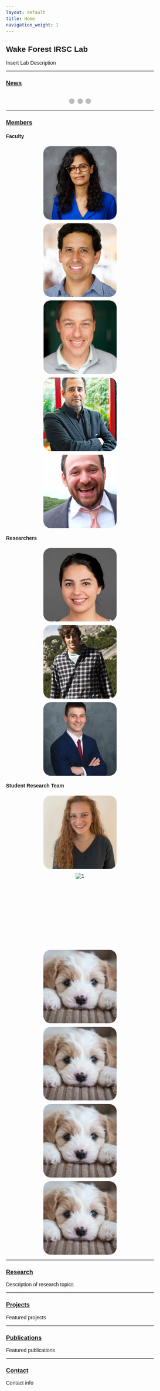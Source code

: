 ```yaml
---
layout: default
title: Home
navigation_weight: 1
---
```


## Wake Forest IRSC Lab

Insert Lab Description


-------------------------
### [News](news.md)

<!--- Begin News Feed Slideshow --->
<style>
* {box-sizing: border-box}
body {font-family: Verdana, sans-serif; margin:0}
.mySlides {display: none}
img {vertical-align: middle;}

/* Slideshow container */
.slideshow-container {
  max-width: 1000px;
  position: relative;
  margin: auto;
}

/* Next & previous buttons */
.prev, .next {
  cursor: pointer;
  position: absolute;
  top: 50%;
  width: auto;
  padding: 16px;
  margin-top: -22px;
  color: white;
  font-weight: bold;
  font-size: 18px;
  transition: 0.6s ease;
  border-radius: 0 3px 3px 0;
  user-select: none;
}

/* Position the "next button" to the right */
.next {
  right: 0;
  border-radius: 3px 0 0 3px;
}

/* On hover, add a black background color with a little bit see-through */
.prev:hover, .next:hover {
  background-color: rgba(0,0,0,0.8);
}

/* Caption text */
.text {
  color: #f2f2f2;
  font-size: 15px;
  padding: 8px 12px;
  position: absolute;
  bottom: 8px;
  width: 100%;
  text-align: center;
}

/* Number text (1/3 etc) */
.numbertext {
  color: #f2f2f2;
  font-size: 12px;
  padding: 8px 12px;
  position: absolute;
  top: 0;
}

/* The dots/bullets/indicators */
.dot {
  cursor: pointer;
  height: 15px;
  width: 15px;
  margin: 0 2px;
  background-color: #bbb;
  border-radius: 50%;
  display: inline-block;
  transition: background-color 0.6s ease;
}

.active, .dot:hover {
  background-color: #717171;
}

/* Fading animation */
.fade {
  -webkit-animation-name: fade;
  -webkit-animation-duration: 1.5s;
  animation-name: fade;
  animation-duration: 1.5s;
}

@-webkit-keyframes fade {
  from {opacity: .4} 
  to {opacity: 1}
}

@keyframes fade {
  from {opacity: .4} 
  to {opacity: 1}
}

/* On smaller screens, decrease text size */
@media only screen and (max-width: 300px) {
  .prev, .next,.text {font-size: 11px}
}
</style>

<div class="slideshow-container">

<div class="mySlides fade">
  <div class="numbertext">1 / 3</div>
  <img src="media/test_puppy.jpg" style="width:100%">
  <div class="text">Caption Text</div>
</div>

<div class="mySlides fade">
  <div class="numbertext">2 / 3</div>
  <img src="media/test_puppy.jpg" style="width:100%">
  <div class="text">Caption Two</div>
</div>

<div class="mySlides fade">
  <div class="numbertext">3 / 3</div>
  <img src="media/test_puppy.jpg" style="width:100%">
  <div class="text">Caption Three</div>
</div>

<a class="prev" onclick="plusSlides(-1)">&#10094;</a>
<a class="next" onclick="plusSlides(1)">&#10095;</a>

</div>
<br>

<div style="text-align:center">
  <span class="dot" onclick="currentSlide(1)"></span> 
  <span class="dot" onclick="currentSlide(2)"></span> 
  <span class="dot" onclick="currentSlide(3)"></span> 
</div>

<script>
var slideIndex = 1;
showSlides(slideIndex);

function plusSlides(n) {
  showSlides(slideIndex += n);
}

function currentSlide(n) {
  showSlides(slideIndex = n);
}

function showSlides(n) {
  var i;
  var slides = document.getElementsByClassName("mySlides");
  var dots = document.getElementsByClassName("dot");
  if (n > slides.length) {slideIndex = 1}    
  if (n < 1) {slideIndex = slides.length}
  for (i = 0; i < slides.length; i++) {
      slides[i].style.display = "none";  
  }
  for (i = 0; i < dots.length; i++) {
      dots[i].className = dots[i].className.replace(" active", "");
  }
  slides[slideIndex-1].style.display = "block";  
  dots[slideIndex-1].className += " active";
}
</script>
<!--- End News Feed Slideshow --->

-------------------------
### [Members](members.md)
#### Faculty
<!-- Might consider changing Faculty section to carousel or some other format over table -->
<div class="member-table">
    <div class="flip-card">
        <div class="flip-card-inner">
            <div class="flip-card-front">
                <img class="member-img" src="/media/members/Alqahtani.png" alt="1" width = 200px height = 200px >
            </div>
        <div class="flip-card-back">
            <h2><a href="/members/sarra_alqahtani">Sarra Alqahtani</a></h2>
            <p>Assistant Professor</p>
            <p>Department of Computer Science</p>
            <p>Wake Forest University</p>
            </div>
        </div>
    </div>
    <div class="flip-card">
        <div class="flip-card-inner">
            <div class="flip-card-front">
                <img class="member-img" src="/media/members/Paul2.jpg" alt="1" width = 200px height = 200px >
            </div>
        <div class="flip-card-back">
            <h2><a href="/members/paul_pauca">Paúl Pauca</a></h2>
            <p>Professor</p>
            <p>Department of Computer Science</p>
            <p>Wake Forest University</p>
            </div>
        </div>
    </div>
    <div class="flip-card">
        <div class="flip-card-inner">
            <div class="flip-card-front">
                <img class="member-img" src="/media/members/silman.jpg" alt="1" width = 200px height = 200px >
            </div>
        <div class="flip-card-back">
            <h2><a href="/members/miles_silman">Miles Silman</a></h2>
            <p>Professor</p>
            <p>Department of Biology</p>
            <p>Wake Forest University</p>
            </div>
        </div>
    </div>
    <div class="flip-card">
        <div class="flip-card-inner">
            <div class="flip-card-front">
                <img class="member-img" src="/media/members/Luis.jpg" alt="1" width = 200px height = 200px >
            </div>
        <div class="flip-card-back">
            <h2><a href="/members/luis_fernandez">Luis E. Fernandez</a></h2>
            <p>Executive Director</p>
            <p>Amazonian Scientific Innovation</p>
            <p>Wake Forest University</p>
            </div>
        </div>
    </div>
    <div class="flip-card">
        <div class="flip-card-inner">
            <div class="flip-card-front">
                <img class="member-img" src="/media/members/david_lutz.jpg" alt="1" width = 200px height = 200px >
            </div>
        <div class="flip-card-back">
            <h2><a href="/members/david_lutz">David A. Lutz</a></h2>
            <p>Research Assistant Professor</p>
            <p>Department of Environmental Studies</p>
            <p>Dartmouth College</p>
            </div>
        </div>
    </div>       
</div>

#### Researchers
<div class="member-table">
    <div class="flip-card">
        <div class="flip-card-inner">
            <div class="flip-card-front">
                <img class="member-img" src="/media/members/Seda-Camalan.jpg" alt="1" width = 200px height = 200px >
            </div>
        <div class="flip-card-back">
            <h2><a href="/members/seda_camalan">Seda Camalan</a></h2>
            <p>Postdoctoral Fellow</p>
            <p>Department of Computer Science</p>
            <p>Wake Forest University</p>
            </div>
        </div>
    </div>
    <div class="flip-card">
        <div class="flip-card-inner">
            <div class="flip-card-front">
                <img class="member-img" src="/media/members/evan new.jpg" alt="1" width = 200px height = 200px >
            </div>
        <div class="flip-card-back">
            <h2><a href="/members/evan_dethier">Evan Dethier</a></h2>
            <p>Postdoctoral Fellow</p>
            <p>Department of Earth Sciences</p>
            <p>Dartmouth College</p>
            </div>
        </div>
    </div>
    <div class="flip-card">
        <div class="flip-card-inner">
            <div class="flip-card-front">
                <img class="member-img" src="/media/members/robert_langefeld.jpg" alt="1" width = 200px height = 200px >
            </div>
        <div class="flip-card-back">
            <h2><a href="/members/robert_langefeld">Robert Langefeld</a></h2>
            <p>Researcher</p>
            <p>Departments of Mathematics and Computer Science</p>
            <p>Wake Forest University</p>
            </div>
        </div>
    </div>
</div>

#### Student Research Team
<div class="member-table">
    <div class="flip-card">
        <div class="flip-card-inner">
            <div class="flip-card-front">
                <img class="member-img" src="/media/members/adelina_sederman.jpg" alt="1" width = 200px height = 200px >
            </div>
        <div class="flip-card-back">
            <h2><a href="/members/adelina_sederman">Adelina Sederman</a></h2>
            <p>Undergraduate Research Assistant</p>
            <p>Department of Engineering Sciences and Environmental Sciences</p>
            <p>Dartmouth College</p>
            </div>
        </div>
    </div>
    <div class="flip-card">
        <div class="flip-card-inner">
            <div class="flip-card-front">
                <img class="member-img" src="/media/media/isaias_bahena.jpg" alt="1" width = 200px height = 200px >
            </div>
        <div class="flip-card-back">
            <h2><a href="/members/isaias_bahena">Isaias Bahena</a></h2>
            <p>Undergraduate Research Assistant</p>
            <p>Department of Computer Science</p>
            <p>Wake Forest University</p>
            </div>
        </div>
    </div>
    <div class="flip-card">
        <div class="flip-card-inner">
            <div class="flip-card-front">
                <img class="member-img" src="/media/test_puppy.jpg" alt="1" width = 200px height = 200px >
            </div>
        <div class="flip-card-back">
            <h1>John Doe</h1>
            <p>Architect & Engineer</p>
            <p>We love that guy</p>
            </div>
        </div>
    </div>
    <div class="flip-card">
        <div class="flip-card-inner">
            <div class="flip-card-front">
                <img class="member-img" src="/media/test_puppy.jpg" alt="1" width = 200px height = 200px >
            </div>
        <div class="flip-card-back">
            <h1>John Doe</h1>
            <p>Architect & Engineer</p>
            <p>We love that guy</p>
            </div>
        </div>
    </div>
    <div class="flip-card">
        <div class="flip-card-inner">
            <div class="flip-card-front">
                <img class="member-img" src="/media/test_puppy.jpg" alt="1" width = 200px height = 200px >
            </div>
        <div class="flip-card-back">
            <h1>John Doe</h1>
            <p>Architect & Engineer</p>
            <p>We love that guy</p>
            </div>
        </div>
    </div>
    <div class="flip-card">
        <div class="flip-card-inner">
            <div class="flip-card-front">
                <img class="member-img" src="/media/test_puppy.jpg" alt="1" width = 200px height = 200px >
            </div>
        <div class="flip-card-back">
            <h1>John Doe</h1>
            <p>Architect & Engineer</p>
            <p>We love that guy</p>
            </div>
        </div>
    </div>        
</div>

<style>
.member-img {
  border-radius: 10%;
  object-fit: cover;
}

.member-table {
    width: 100%;
    display: flex;
    flex-flow: row wrap;
    justify-content: center;
    margin-left: auto;
    margin-right: auto;
    row-gap: 10px;
    column-gap: 10px;
}

/* The flip card container - set the width and height to whatever you want. We have added the border property to demonstrate that the flip itself goes out of the box on hover (remove perspective if you don't want the 3D effect */
.flip-card {
  background-color: transparent;
  width: 200px;
  height: 200px;
  perspective: 1000px; /* Remove this if you don't want the 3D effect */
}

/* This container is needed to position the front and back side */
.flip-card-inner {
  position: relative;
  width: 100%;
  height: 100%;
  text-align: center;
  transition: transform 0.8s;
  transform-style: preserve-3d;
}

/* Do an horizontal flip when you move the mouse over the flip box container */
.flip-card:hover .flip-card-inner {
  transform: rotateY(180deg);
}

/* Position the front and back side */
.flip-card-front, .flip-card-back {
  position: absolute;
  width: 100%;
  height: 100%;
  -webkit-backface-visibility: hidden; /* Safari */
  backface-visibility: hidden;
}

/* Style the front side (fallback if image is missing) */
.flip-card-front {
  color: black;
}

/* Style the back side */
.flip-card-back {
  background-color: grey;
  color: white;
  transform: rotateY(180deg);
  border-radius: 10%;
  display: block;
  font-size: 1.5vh;
}
</style>


-------------------------
### [Research](research.md)
Description of research topics


-------------------------
### [Projects](projects.md)
Featured projects


-------------------------
### [Publications](publications.md)
Featured publications


-------------------------
### [Contact](contact.md)
Contact info

<script>
;(function($) {
    $.fn.textfill = function(options) {
        var fontSize = options.maxFontPixels;
        var ourText = $('span:visible:first', this);
        var maxHeight = $(this).height();
        var maxWidth = $(this).width();
        var textHeight;
        var textWidth;
        do {
            ourText.css('font-size', fontSize);
            textHeight = ourText.height();
            textWidth = ourText.width();
            fontSize = fontSize - 1;
        } while ((textHeight > maxHeight || textWidth > maxWidth) && fontSize > 3);
        return this;
    }
})(jQuery);

$(document).ready(function() {
    $('.flip-card-back').textfill({ maxFontPixels: 36 });
});
</script>